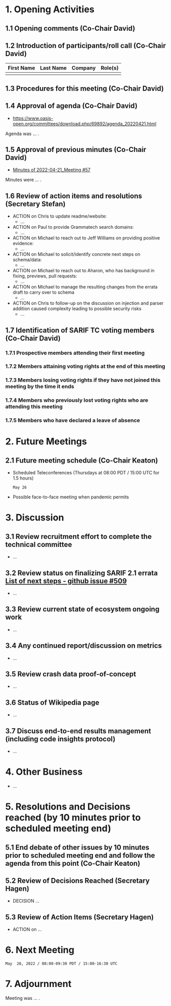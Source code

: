 # 1. Opening Activities

## 1.1 Opening comments (Co-Chair David)

## 1.2 Introduction of participants/roll call (Co-Chair David)

| First Name | Last Name | Company           | Role(s)                 |
|:-----------|:----------|:------------------|:------------------------|
|            |           |                   |                         |

## 1.3 Procedures for this meeting (Co-Chair David)

## 1.4 Approval of agenda (Co-Chair David)

* https://www.oasis-open.org/committees/download.php/69892/agenda_20220421.html

Agenda was ... .

## 1.5 Approval of previous minutes (Co-Chair David)

* [Minutes of 2022-04-21_Meeting #57](https://www.oasis-open.org/committees/document.php?document_id=69891&wg_abbrev=sarif)

Minutes were ... .

## 1.6 Review of action items and resolutions (Secretary Stefan)

* ACTION on Chris to update readme/website:
  * ...
* ACTION on Paul to provide Grammatech search domains:
  * ...
* ACTION on Michael to reach out to Jeff Williams on providing positive evidence:
  * ...
* ACTION on Michael to solicit/identify concrete next steps on schema/data:
  * ...
* ACTION on Michael to reach out to Aharon, who has background in fixing, previews, pull requests:
  * ...
* ACTION on Michael to manage the resulting changes from the errata draft to carry over to schema
  * ...
* ACTION on Chris to follow-up on the discussion on injection and parser addition caused complexity leading to possible security risks
  * ...

## 1.7 Identification of SARIF TC voting members (Co-Chair David)

### 1.7.1 Prospective members attending their first meeting

### 1.7.2 Members attaining voting rights at the end of this meeting

### 1.7.3 Members losing voting rights if they have not joined this meeting by the time it ends

### 1.7.4 Members who previously lost voting rights who are attending this meeting

### 1.7.5 Members who have declared a leave of absence

# 2. Future Meetings

## 2.1 Future meeting schedule (Co-Chair Keaton)

- Scheduled Teleconferences (Thursdays at 08:00 PDT / 15:00 UTC for 1.5 hours)

    ```
    May 26
    ```

- Possible face-to-face meeting when pandemic permits

# 3. Discussion

## 3.1 Review recruitment effort to complete the technical committee

* ...

## 3.2 Review status on finalizing SARIF 2.1 errata [List of next steps - github issue #509](https://github.com/oasis-tcs/sarif-spec/issues/509)

* ...

## 3.3 Review current state of ecosystem ongoing work

* ...

## 3.4 Any continued report/discussion on metrics

* ...

## 3.5 Review crash data proof-of-concept

* ...

## 3.6 Status of Wikipedia page

* ...

## 3.7 Discuss end-to-end results management (including code insights protocol)

* ...

# 4. Other Business

* ...

# 5. Resolutions and Decisions reached (by 10 minutes prior to scheduled meeting end)

## 5.1 End debate of other issues by 10 minutes prior to scheduled meeting end and follow the agenda from this point (Co-Chair Keaton)

## 5.2 Review of Decisions Reached (Secretary Hagen)

* DECISION ...

## 5.3 Review of Action Items (Secretary Hagen)

* ACTION on ...

# 6. Next Meeting

  ```
  May  26, 2022 / 08:00-09:30 PDT / 15:00-16:30 UTC
  ```

# 7. Adjournment

Meeting was ... .
